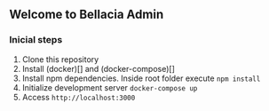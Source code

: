 ## Welcome to Bellacia Admin ##

### Inicial steps ###

1. Clone this repository
2. Install (docker)[] and (docker-compose)[]
3. Install npm dependencies. Inside root folder execute `npm install`
4. Initialize development server `docker-compose up`
5. Access `http://localhost:3000`

